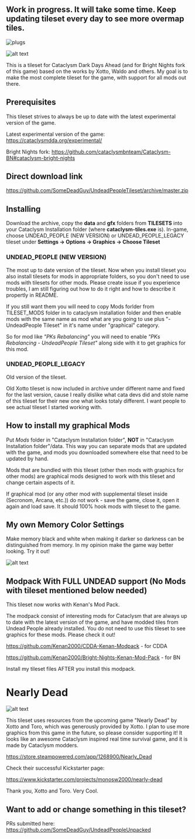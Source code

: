 ## Work in progress. It will take some time. Keep updating tileset every day to see more overmap tiles.


![plugs](https://user-images.githubusercontent.com/37592026/128038582-1ac48b09-a41d-4fff-bd0e-091a8ac4c0f5.PNG)


![alt text](https://i.imgur.com/BFQzWtC.png)

This is a tileset for Cataclysm Dark Days Ahead (and for Bright Nights fork of this game) based on the works by Xotto, Waldo and others. My goal is to make the most complete tileset for the game, with support for all mods out there.

## Prerequisites

This tileset strives to always be up to date with the latest experimental version of the game.

Latest experimental version of the game: https://cataclysmdda.org/experimental/

Bright Nights fork: https://github.com/cataclysmbnteam/Cataclysm-BN#cataclysm-bright-nights

## Direct download link

https://github.com/SomeDeadGuy/UndeadPeopleTileset/archive/master.zip

## Installing

Download the archive, copy the **data** and **gfx** folders from **TILESETS** into your Cataclysm Installation folder (where **cataclysm-tiles.exe** is). In-game, choose UNDEAD_PEOPLE (NEW VERSION) or UNDEAD_PEOPLE_LEGACY tileset under **Settings -> Options -> Graphics -> Choose Tileset**

### UNDEAD_PEOPLE (NEW VERSION)

The most up to date version of the tileset. Now when you install tileset you also install tilesets for mods in appropriate folders, so you don't need to use mods with tilesets for other mods. Please create issue if you experience troubles, I am still figuring out how to do it right and how to describe it propertly in README.

If you still want them you will need to copy Mods forlder from TILESET_MODS folder in to cataclysm installation folder and then enable mods with the same name as mod what are you going to use plus "- UndeadPeople Tileset" in it's name under "graphical" category.

So for mod like *"PKs Rebalancing"* you will need to enable *"PKs Rebalancing - UndeadPeople Tileset"* along side with it to get graphics for this mod.

### UNDEAD_PEOPLE_LEGACY

Old version of the tileset. 

Old Xotto tileset is now included in archive under different name and fixed for the last version, cause I really dislike what cata devs did and stole name of this tileset for their new one what looks totaly different. I want people to see actual tileset I started working with.

## How to install my graphical Mods

Put *Mods* folder in "Cataclysm Installation folder", **NOT**  in "Cataclysm Installation folder"/data. This way you can separate mods that are updated with the game, and mods you downloaded somewhere else that need to be updated by hand.

Mods that are bundled with this tileset (other then mods with graphics for other mods) are graphical mods designed to work with this tileset and change certain aspects of it.

If graphical mod (or any other mod with supplemental tileset inside (Secronom, Arcana, etc.)) do not work - save the game, close it, open it again and load save. It should 100% hook mods with tileset to the game.

## My own Memory Color Settings

Make memory black and white when making it darker so darkness can be distinguished from memory. In my opinion make the game way better looking. Try it out!

![alt text](https://i.imgur.com/mp2c27G.png)

## Modpack With FULL UNDEAD support (No Mods with tileset mentioned below needed)

This tileset now works with Kenan's Mod Pack.

The modpack consist of interesting mods for Cataclysm that are always up to date with the latest version of the game, and have modded tiles from Undead People already installed. You do not need to use this tileset to see graphics for these mods. Please check it out!


https://github.com/Kenan2000/CDDA-Kenan-Modpack - for CDDA 


https://github.com/Kenan2000/Bright-Nights-Kenan-Mod-Pack - for BN


Install my tileset files AFTER you install this modpack.

# Nearly Dead

![alt text](https://steamcdn-a.akamaihd.net/steam/apps/1268900/header.jpg)

This tileset uses resources from the upcoming game "Nearly Dead" by Xotto and Toro, which was generously provided by Xotto. I plan to use more graphics from this game in the future, so please consider supporting it! It looks like an awesome Cataclysm inspired real time survival game, and it is made by Cataclysm modders.

https://store.steampowered.com/app/1268900/Nearly_Dead

Check their successful Kickstarter page:

https://www.kickstarter.com/projects/monosw2000/nearly-dead

Thank you, Xotto and Toro. Very Cool.

## Want to add or change something in this tileset?

PRs submitted here:
https://github.com/SomeDeadGuy/UndeadPeopleUnpacked
